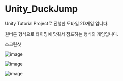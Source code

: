 # Unity_DuckJump

Unity Tutorial Project로 진행한 모바일 2D게임 입니다.

원버튼 형식으로 타이밍에 맞춰서 점프하는 형식의 게임입니다.


스크린샷

![image](https://user-images.githubusercontent.com/40057254/172157158-7b9bfecc-d38d-4e71-92fc-c794343fcf4b.png)

![image](https://user-images.githubusercontent.com/40057254/172157160-5b6b6662-5bcd-4c09-aa31-b01c6b48d92d.png)

![image](https://user-images.githubusercontent.com/40057254/172157166-e3995bc3-3aa3-4698-b6df-7734870a33b3.png)
